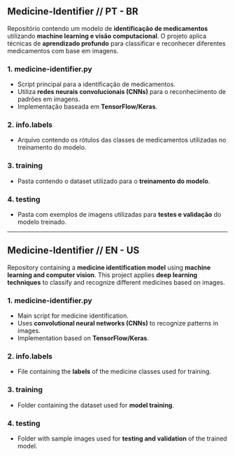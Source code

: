 ## Medicine-Identifier // PT - BR  
Repositório contendo um modelo de **identificação de medicamentos** utilizando **machine learning e visão computacional**. O projeto aplica técnicas de **aprendizado profundo** para classificar e reconhecer diferentes medicamentos com base em imagens.  

### **1. medicine-identifier.py**  
- Script principal para a identificação de medicamentos.  
- Utiliza **redes neurais convolucionais (CNNs)** para o reconhecimento de padrões em imagens.  
- Implementação baseada em **TensorFlow/Keras**.  

### **2. info.labels**  
- Arquivo contendo os rótulos das classes de medicamentos utilizadas no treinamento do modelo.  

### **3. training**  
- Pasta contendo o dataset utilizado para o **treinamento do modelo**.   

### **4. testing**  
- Pasta com exemplos de imagens utilizadas para **testes e validação** do modelo treinado.    

---

## Medicine-Identifier // EN - US  
Repository containing a **medicine identification model** using **machine learning and computer vision**. This project applies **deep learning techniques** to classify and recognize different medicines based on images.  

### **1. medicine-identifier.py**  
- Main script for medicine identification.  
- Uses **convolutional neural networks (CNNs)** to recognize patterns in images.  
- Implementation based on **TensorFlow/Keras**.  

### **2. info.labels**  
- File containing the **labels** of the medicine classes used for training.  

### **3. training**  
- Folder containing the dataset used for **model training**.  


### **4. testing**  
- Folder with sample images used for **testing and validation** of the trained model.    
